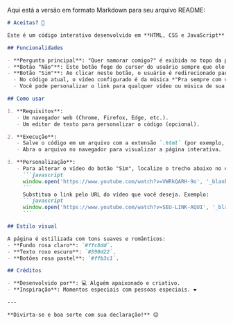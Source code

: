 Aqui está a versão em formato Markdown para seu arquivo README:

```markdown
# Aceitas? 💖

Este é um código interativo desenvolvido em **HTML, CSS e JavaScript** que cria uma página divertida e romântica para fazer "aquela" pergunta especial: *"Quer namorar comigo?"*. 🌹✨

## Funcionalidades

- **Pergunta principal**: "Quer namorar comigo?" é exibida no topo da página.
- **Botão "Não"**: Este botão foge do cursor do usuário sempre que ele tenta clicar nele, garantindo a diversão (ou frustração! 😅).
- **Botão "Sim"**: Ao clicar neste botão, o usuário é redirecionado para um vídeo no YouTube como uma surpresa especial!  
  - No código atual, o vídeo configurado é da música *"Pra sempre com você"* da dupla **Jorge e Mateus**.
  - Você pode personalizar o link para qualquer vídeo ou música de sua preferência.

## Como usar

1. **Requisitos**:
   - Um navegador web (Chrome, Firefox, Edge, etc.).
   - Um editor de texto para personalizar o código (opcional).

2. **Execução**:
   - Salve o código em um arquivo com a extensão `.html` (por exemplo, `aceitas.html`).
   - Abra o arquivo no navegador para visualizar a página interativa.

3. **Personalização**:
   - Para alterar o vídeo do botão "Sim", localize o trecho abaixo no código:
     ```javascript
     window.open('https://www.youtube.com/watch?v=VWRkQARH-9o', '_blank');
     ```
     Substitua o link pelo URL do vídeo que você deseja. Exemplo:
     ```javascript
     window.open('https://www.youtube.com/watch?v=SEU-LINK-AQUI', '_blank');
     ```

## Estilo visual

A página é estilizada com tons suaves e românticos:
- **Fundo rosa claro**: `#ffc8dd`.
- **Texto roxo escuro**: `#590d22`.
- **Botões rosa pastel**: `#ffb3c1`.

## Créditos

- **Desenvolvido por**: 💻 Alguém apaixonado e criativo.
- **Inspiração**: Momentos especiais com pessoas especiais. ❤️

---

**Divirta-se e boa sorte com sua declaração!** 😊
```
